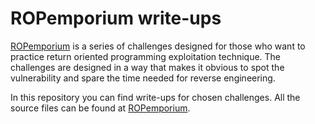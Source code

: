 # ROPemporium write-ups

[ROPemporium](https://ropemporium.com/) is a series of challenges designed for those who want to practice return oriented programming exploitation technique. The challenges are designed in a way that makes it obvious to spot the vulnerability and spare the time needed for reverse engineering.

In this repository you can find write-ups for chosen challenges. All the source files can be found at [ROPemporium](https://ropemporium.com/).